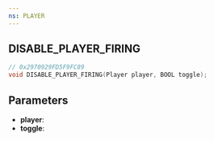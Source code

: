 ```yaml
---
ns: PLAYER
---
```

## DISABLE_PLAYER_FIRING

```c
// 0x2970929FD5F9FC89
void DISABLE_PLAYER_FIRING(Player player, BOOL toggle);
```

## Parameters
* **player**:
* **toggle**:
